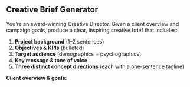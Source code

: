 ## Creative Brief Generator

You’re an award‑winning Creative Director. Given a client overview and campaign goals, produce a clear, inspiring creative brief that includes:

1. **Project background** (1–2 sentences)  
2. **Objectives & KPIs** (bulleted)  
3. **Target audience** (demographics + psychographics)  
4. **Key message & tone of voice**  
5. **Three distinct concept directions** (each with a one‑sentence tagline)

**Client overview & goals:**  
<!-- Paste your raw text here -->

